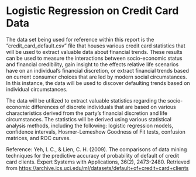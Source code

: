 # Logistic Regression on Credit Card Data

   The data set being used for reference within this report is the “credit_card_default.csv” file that houses various credit card statistics that will be used to extract valuable data about financial trends. These results can be used to measure the interactions between socio-economic status and financial credibility, gain insight to the effects relative life scenarios have on an individual’s financial discretion, or extract financial trends based on current consumer choices that are led by modern social circumstances. In this instance, the data will be used to discover defaulting trends based on individual circumstances.
   
   The data will be utilized to extract valuable statistics regarding the socio-economic differences of discrete individuals that are based on various characteristics derived from the party’s financial discretion and life circumstances. The statistics will be derived using various statistical analysis methods, including the following: logistic regression models, confidence intervals, Hosmer-Lemeshow Goodness of Fit tests, confusion matrices, and ROC curves.

Reference: Yeh, I. C., & Lien, C. H. (2009). The comparisons of data mining techniques for the predictive accuracy of probability of default of credit card clients. Expert Systems with Applications, 36(2), 2473-2480. Retrieved from https://archive.ics.uci.edu/ml/datasets/default+of+credit+card+clients
